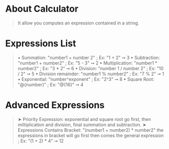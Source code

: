 # About Calculator
> It allow you computes an expression contained in a string.
# Expressions List
> • Summation: "number1 + number 2" ; Ex: "1 + 2" ➙ 3
> • Subtraction: "number1 + number2" ; Ex: "5 - 3" ➙ 2
> • Multiplication: "number1 * number2" ; Ex: "3 * 2" ➙ 6
> • Division: "number 1 / number 2" ; Ex: "10 / 2" ➙ 5
> • Division remainder: "number1 % number2" ; Ex: "7 % 2" ➙ 1
> • Exponential: "number^exponent" ; Ex: "2^3" ➙ 8
> • Square Root: "@{number}" ; Ex: "@{16}" ➙ 4
# Advanced Expressions
> ➤ Priority Expression: exponential and square root go first, then miltiplication and division, final summation and subtraction.
> ➤ Expressions Contains Bracket: "(number1 + number2) * number2" the expressions in bracket will go first then comes the general expression ; Ex: "(1 + 2) * 4" ➙ 12
